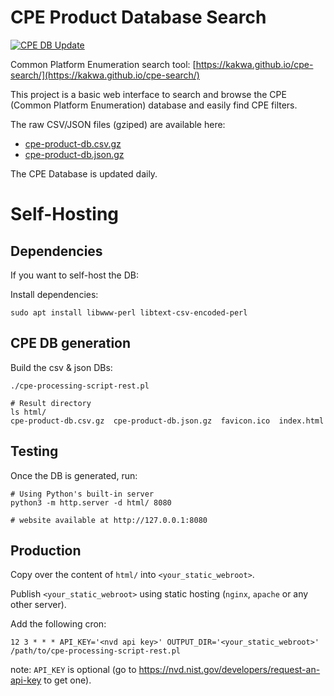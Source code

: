 # CPE Product Database Search

[![CPE DB Update](https://github.com/kakwa/cpe-search/actions/workflows/publish.yml/badge.svg)](https://github.com/kakwa/cpe-search/actions/workflows/publish.yml)


Common Platform Enumeration search tool: [https://kakwa.github.io/cpe-search/](https://kakwa.github.io/cpe-search/)

This project is a basic web interface to search and browse the CPE (Common Platform Enumeration) database and easily find CPE filters.

The raw CSV/JSON files (gziped) are available here:
* [cpe-product-db.csv.gz](https://kakwa.github.io/cpe-search/cpe-product-db.csv.gz)
* [cpe-product-db.json.gz](https://kakwa.github.io/cpe-search/cpe-product-db.json.gz)


The CPE Database is updated daily.

# Self-Hosting

## Dependencies

If you want to self-host the DB:

Install dependencies:
```
sudo apt install libwww-perl libtext-csv-encoded-perl
```

## CPE DB generation

Build the csv & json DBs:

```shell
./cpe-processing-script-rest.pl

# Result directory
ls html/ 
cpe-product-db.csv.gz  cpe-product-db.json.gz  favicon.ico  index.html
```

## Testing

Once the DB is generated, run:

```shell
# Using Python's built-in server
python3 -m http.server -d html/ 8080

# website available at http://127.0.0.1:8080
```

## Production

Copy over the content of `html/` into `<your_static_webroot>`.

Publish `<your_static_webroot>` using static hosting (`nginx`, `apache` or any other server).

Add the following cron:
```cron
12 3 * * * API_KEY='<nvd api key>' OUTPUT_DIR='<your_static_webroot>' /path/to/cpe-processing-script-rest.pl
```

note: `API_KEY` is optional (go to https://nvd.nist.gov/developers/request-an-api-key to get one).
